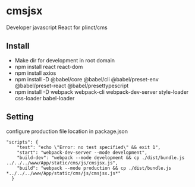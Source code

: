 # cmsjsx
Developer javascript React for plinct/cms

## Install
- Make dir for development in root domain
- npm install react react-dom
- npm install axios
- npm install -D @babel/core @babel/cli @babel/preset-env @babel/preset-react @babel/presettypescript
- npm install -D webpack webpack-cli webpack-dev-server style-loader css-loader babel-loader

## Setting
configure production file location in package.json
```
"scripts": {
    "test": "echo \"Error: no test specified\" && exit 1",
    "start": "webpack-dev-server --mode development",
    "build-dev": "webpack --mode development && cp ./dist/bundle.js ../../../www/App/static/cms/js/cmsjsx.js",
    "build": "webpack --mode production && cp ./dist/bundle.js *../../../www/App/static/cms/js/cmsjsx.js*"
  }
```
  
